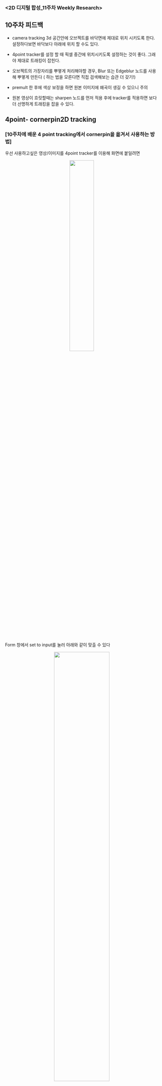 ### <2D 디지털 합성_11주차 Weekly Research>

## 10주차 피드백 

- camera tracking 3d 공간안에 오브젝트를 바닥면에 제대로 위치 시키도록 한다. 설정하다보면 바닥보다 아래에 위치 할 수도 있다.  

- 4point tracker를 설정 할 때 픽셀 중간에 위치시키도록 설정하는 것이 좋다. 그래야 제대로 트래킹이 잡힌다.  

- 오브젝트의 가장자리를 뿌옇게 처리해야할 경우, Blur 또는 Edgeblur 노드를 사용해 뿌옇게 만든다 ( 하는 법을 모른다면 직접 검색해보는 습관 더 갖기!)   

- premult 한 후에 색상 보정을 하면 원본 이미지에 왜곡이 생길 수 있으니 주의  

- 원본 영상이 흐릿할때는 sharpen 노드를 먼저 적용 후에 tracker를 적용하면 보다 더 선명하게 트래킹을 잡을 수 있다.   



## 4point- cornerpin2D tracking 

### [10주차에 배운 4 point tracking에서 cornerpin을 옮겨서 사용하는 방법]

우선 사용하고싶은 영상/이미지를 4point tracker를 이용해 화면에 붙일려면 
<p align="center"><img src="https://user-images.githubusercontent.com/112764860/208282194-576760ed-8b43-4c01-8a99-058ed1d5a669.png" width="40%" height="40%"/></p>

Form 창에서 set to input를 눌러 아래와 같이 맞출 수 있다 

<p align="center"><img src="https://user-images.githubusercontent.com/112764860/208282084-c14bf560-373c-4216-b0bc-3a2aa953f312.png" width="60%" height="60%"/></p>

- 그러나 카메라 트래킹 마커가 표시된 화면을 사용하다보면 합성을 하고싶은 가장자리까지 합성이 되지 않는 경우가 생긴다   

<p align="center"><img src="https://user-images.githubusercontent.com/112764860/208282384-f611875f-862b-4462-a333-1d1ad1637f6b.png" width="60%" height="60%"/></p>

- cornpin2d 노드를 하나 더 생성 한 뒤 연결, form 창에서 ' set to input ' 클릭 후 cornerpin 창에서 Copy form 클릭  
 
<p align="center"><img src="https://user-images.githubusercontent.com/112764860/208282436-e3918d9a-ef48-4f03-aaef-c3d724eb949b.png" width="60%" height="60%"/></p>

- 영상/이미지 가장자리에 꼭짓점이 생기면서 이동 시킬 수 있게 된다. 화면에 맞춰 가장자리를 맞춰주면 된다.

- 손가락만 딴 roto를 merge로 합성 or 합성하는 이미지에 손가락 이동에 따라  
  roto 따기로  원본 영상과 합성하는 이미지를 겹치게 합성할 수 있다. 

## 2.5D 합성 
- 2D 이미지가 3D화 되어서 공간감이 낼 수 있도록 만드는 합성 

- 좋아하는 2.5D 합성 찾아보기 


#### [ 매트 페인팅을 이용한 2.5D 합성 ]


#### [ 평면 이미지 하나를 이용한 2.5D 합성 ]
2.5D 카메라 트래킹
